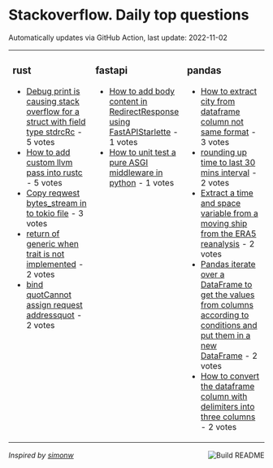 # Stackoverflow. Daily top questions 

Automatically updates via GitHub Action, last update: <!-- date starts -->2022-11-02<!-- date ends -->


<table><tr><td valign="top" width="33%">

### rust
<!-- rust starts -->
* [Debug print is causing stack overflow for a struct with field type stdrcRc](https://stackoverflow.com/questions/74271963/debug-print-is-causing-stack-overflow-for-a-struct-with-field-type-stdrcrc) - 5 votes
* [How to add custom llvm pass into rustc](https://stackoverflow.com/questions/74271397/how-to-add-custom-llvm-pass-into-rustc) - 5 votes
* [Copy reqwest bytes_stream in to tokio file](https://stackoverflow.com/questions/74283128/copy-reqwest-bytes-stream-in-to-tokio-file) - 3 votes
* [return of generic when trait is not implemented](https://stackoverflow.com/questions/74283795/return-of-generic-when-trait-is-not-implemented) - 2 votes
* [bind quotCannot assign request addressquot](https://stackoverflow.com/questions/74280276/bind-cannot-assign-request-address) - 2 votes
<!-- rust ends -->
</td><td valign="top" width="34%">


### fastapi
<!-- fastapi starts -->
* [How to add body content in RedirectResponse using FastAPIStarlette](https://stackoverflow.com/questions/74290776/how-to-add-body-content-in-redirectresponse-using-fastapi-starlette) - 1 votes
* [How to unit test a pure ASGI middleware in python](https://stackoverflow.com/questions/74289869/how-to-unit-test-a-pure-asgi-middleware-in-python) - 1 votes
<!-- fastapi ends -->
</td><td valign="top" width="34%">


### pandas
<!-- pandas starts -->
* [How to extract city from dataframe column not same format](https://stackoverflow.com/questions/74275857/how-to-extract-city-from-dataframe-column-not-same-format) - 3 votes
* [rounding up time to last 30 mins interval](https://stackoverflow.com/questions/74288159/rounding-up-time-to-last-30-mins-interval) - 2 votes
* [Extract a time and space variable from a moving ship from the ERA5 reanalysis](https://stackoverflow.com/questions/74283822/extract-a-time-and-space-variable-from-a-moving-ship-from-the-era5-reanalysis) - 2 votes
* [Pandas iterate over a DataFrame to get the values from columns according to conditions and put them in a new DataFrame](https://stackoverflow.com/questions/74282411/pandas-iterate-over-a-dataframe-to-get-the-values-from-columns-according-to-cond) - 2 votes
* [How to convert the dataframe column with delimiters into three columns](https://stackoverflow.com/questions/74293861/how-to-convert-the-dataframe-column-with-delimiters-into-three-columns) - 2 votes
<!-- pandas ends -->
</td></tr></table>

<a href="https://github.com/hp0404/hp0404/actions"><img src="https://github.com/hp0404/hp0404/workflows/Build%20README/badge.svg" align="right" alt="Build README"></a> <p>*Inspired by  [simonw](https://github.com/simonw/simonw)*</p>
